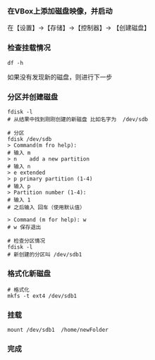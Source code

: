 
### 在VBox上添加磁盘映像，并启动
在【设置】->【存储】->【控制器】-> 【创建磁盘】

### 检查挂载情况
```shell
df -h
```
如果没有发现新的磁盘，则进行下一步

### 分区并创建磁盘
```shell
fdisk -l
# 从结果中找到刚刚创建的新磁盘 比如名字为  /dev/sdb

# 分区
fdisk /dev/sdb
> Command(m fro help): 
# 输入 m
> n    add a new partition 
# 输入 n
> e extended
> p primary partition (1-4)
# 输入 p
> Partition number (1-4): 
# 输入 1
# 之后输入 回车（使用默认值）

> Command (m for help): w
# w 保存退出

# 检查分区情况
fdisk -l
# 新创建的分区叫 /dev/sdb1
```

### 格式化新磁盘
```shell
# 格式化
mkfs -t ext4 /dev/sdb1

```

### 挂载
```shell
mount /dev/sdb1  /home/newFolder

```

### 完成





















